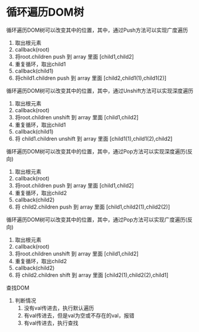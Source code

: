 # 循环遍历DOM树

循环遍历DOM树可以改变其中的位置，其中，通过Push方法可以实现广度遍历

1. 取出根元素
2. callback(root)
3. 将root.children push 到 array 里面 [child1,child2]
4. 重复循环，取出child1
5. callback(child1)
6. 将child1.children push 到 array 里面 [child2,child1(1),child1(2)]

循环遍历DOM树可以改变其中的位置，其中，通过Unshift方法可以实现深度遍历

1. 取出根元素
2. callback(root)
3. 将root.children unshift 到 array 里面 [child1,child2]
4. 重复循环，取出child1
5. callback(child1)
6. 将 child1.children unshift 到 array 里面 [child1(1),child1(2),child2]

循环遍历DOM树可以改变其中的位置，其中，通过Pop方法可以实现深度遍历(反向)

1. 取出根元素
2. callback(root)
3. 将root.children push 到 array 里面 [child1,child2]
4. 重复循环，取出child2
5. callback(child2)
6. 将 child2.children push 到 array 里面 [child1,child2(1),child2(2)]

循环遍历DOM树可以改变其中的位置，其中，通过Pop方法可以实现广度遍历(反向)

1. 取出根元素
2. callback(root)
3. 将root.children unshift 到 array 里面 [child1,child2]
4. 重复循环，取出child2
5. callback(child2)
6. 将 child2.children shift 到 array 里面 [child2(1),child2(2),child1]

查找DOM

1. 判断情况
    1. 没有val传进去，执行默认遍历
    2. 有val传进去，但是val为空或不存在的val，报错
    3. 有val传进去，执行查找